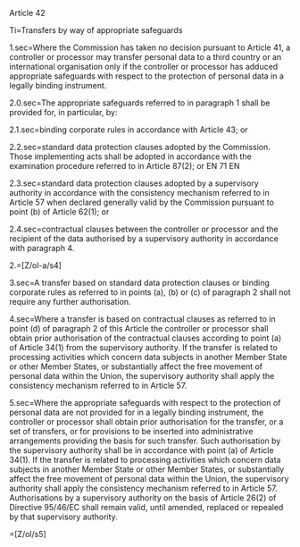Article 42

Ti=Transfers by way of appropriate safeguards

1.sec=Where the Commission has taken no decision pursuant to Article 41, a controller or processor may transfer personal data to a third country or an international organisation only if the controller or processor has adduced appropriate safeguards with respect to the protection of personal data in a legally binding instrument.

2.0.sec=The appropriate safeguards referred to in paragraph 1 shall be provided for, in particular, by:

2.1.sec=binding corporate rules in accordance with Article 43; or

2.2.sec=standard data protection clauses adopted by the Commission. Those implementing acts shall be adopted in accordance with the examination procedure referred to in Article 87(2); or EN 71 EN

2.3.sec=standard data protection clauses adopted by a supervisory authority in accordance with the consistency mechanism referred to in Article 57 when declared generally valid by the Commission pursuant to point (b) of Article 62(1); or

2.4.sec=contractual clauses between the controller or processor and the recipient of the data authorised by a supervisory authority in accordance with paragraph 4.

2.=[Z/ol-a/s4]

3.sec=A transfer based on standard data protection clauses or binding corporate rules as referred to in points (a), (b) or (c) of paragraph 2 shall not require any further authorisation.

4.sec=Where a transfer is based on contractual clauses as referred to in point (d) of paragraph 2 of this Article the controller or processor shall obtain prior authorisation of the contractual clauses according to point (a) of Article 34(1) from the supervisory authority. If the transfer is related to processing activities which concern data subjects in another Member State or other Member States, or substantially affect the free movement of personal data within the Union, the supervisory authority shall apply the consistency mechanism referred to in Article 57.

5.sec=Where the appropriate safeguards with respect to the protection of personal data are not provided for in a legally binding instrument, the controller or processor shall obtain prior authorisation for the transfer, or a set of transfers, or for provisions to be inserted into administrative arrangements providing the basis for such transfer. Such authorisation by the supervisory authority shall be in accordance with point (a) of Article 34(1). If the transfer is related to processing activities which concern data subjects in another Member State or other Member States, or substantially affect the free movement of personal data within the Union, the supervisory authority shall apply the consistency mechanism referred to in Article 57. Authorisations by a supervisory authority on the basis of Article 26(2) of Directive 95/46/EC shall remain valid, until amended, replaced or repealed by that supervisory authority.


=[Z/ol/s5]
